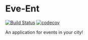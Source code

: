 # Eve-Ent

[![Build Status](https://app.bitrise.io/app/0e7add2af5e73b30/status.svg?token=uBqILf6pvmG6y3PPPynpaw)](https://app.bitrise.io/app/0e7add2af5e73b30)
[![codecov](https://codecov.io/gh/nikislyak/eve-ent-ios/branch/master/graph/badge.svg)](https://codecov.io/gh/nikislyak/eve-ent-ios)

An application for events in your city!
